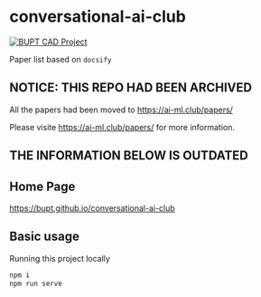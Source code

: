 # conversational-ai-club

[![BUPT CAD Project](https://img.shields.io/badge/👀-BUPT_CAD_Project-blue.svg)](https://github.com/bupt/awesome-cad)

Paper list based on `docsify`

## NOTICE: THIS REPO HAD BEEN ARCHIVED

All the papers had been moved to <https://ai-ml.club/papers/>

Please visite <https://ai-ml.club/papers/> for more information.

## THE INFORMATION BELOW IS OUTDATED

## Home Page

<https://bupt.github.io/conversational-ai-club>

## Basic usage

Running this project locally

``` js
npm i
npm run serve
```
